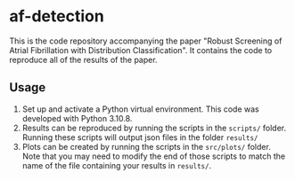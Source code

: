 # af-detection

This is the code repository accompanying the paper "Robust Screening of Atrial Fibrillation with Distribution Classification".
It contains the code to reproduce all of the results of the paper.


## Usage

1. Set up and activate a Python virtual environment. This code was developed with Python 3.10.8.
2. Results can be reproduced by running the scripts in the `scripts/` folder. Running these scripts will output json files in the folder `results/`
3. Plots can be created by running the scripts in the `src/plots/` folder. Note that you may need to modify the end of those scripts to match the name of the file containing your results in `results/`.